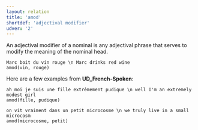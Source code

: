 ```yaml
---
layout: relation
title: 'amod'
shortdef: 'adjectival modifier'
udver: '2'
---
```


An adjectival modifier of a nominal is any adjectival phrase that serves to modify the meaning of the nominal head.

~~~ sdparse
Marc boit du vin rouge \n Marc drinks red wine
amod(vin, rouge)
~~~

Here are a few examples from **UD_French-Spoken**:

~~~ sdparse
ah moi je suis une fille extrêmement pudique \n well I'm an extremely modest girl
amod(fille, pudique)
~~~

~~~ sdparse
on vit vraiment dans un petit microcosme \n we truly live in a small microcosm
amod(microcosme, petit)
~~~
<!-- Interlanguage links updated Po lis 14 15:35:08 CET 2022 -->
